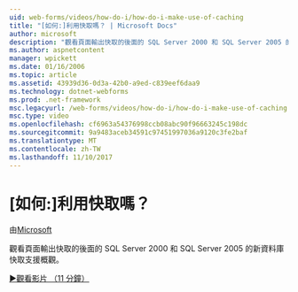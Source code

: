 ```yaml
---
uid: web-forms/videos/how-do-i/how-do-i-make-use-of-caching
title: "[如何:]利用快取嗎？ | Microsoft Docs"
author: microsoft
description: "觀看頁面輸出快取的後面的 SQL Server 2000 和 SQL Server 2005 的新資料庫快取支援概觀。"
ms.author: aspnetcontent
manager: wpickett
ms.date: 01/16/2006
ms.topic: article
ms.assetid: 43939d36-0d3a-42b0-a9ed-c839eef6daa9
ms.technology: dotnet-webforms
ms.prod: .net-framework
msc.legacyurl: /web-forms/videos/how-do-i/how-do-i-make-use-of-caching
msc.type: video
ms.openlocfilehash: cf6963a54376998ccb08abc90f96663245c198dc
ms.sourcegitcommit: 9a9483aceb34591c97451997036a9120c3fe2baf
ms.translationtype: MT
ms.contentlocale: zh-TW
ms.lasthandoff: 11/10/2017
---
```

<a name="how-do-i-make-use-of-caching"></a>[如何:]利用快取嗎？
====================
由[Microsoft](https://github.com/microsoft)

觀看頁面輸出快取的後面的 SQL Server 2000 和 SQL Server 2005 的新資料庫快取支援概觀。

[&#9654;觀看影片 （11 分鐘）](https://channel9.msdn.com/Blogs/ASP-NET-Site-Videos/how-do-i-make-use-of-caching)
